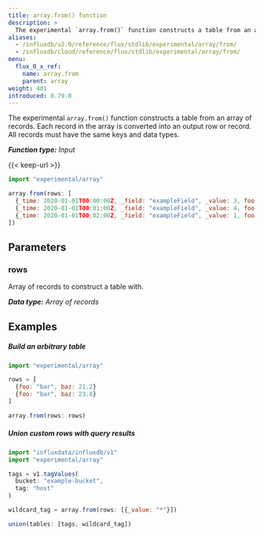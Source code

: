 ```yaml
---
title: array.from() function
description: >
  The experimental `array.from()` function constructs a table from an array of records.
aliases:
  - /influxdb/v2.0/reference/flux/stdlib/experimental/array/from/
  - /influxdb/cloud/reference/flux/stdlib/experimental/array/from/
menu:
  flux_0_x_ref:
    name: array.from
    parent: array
weight: 401
introduced: 0.79.0
---
```


The experimental `array.from()` function constructs a table from an array of records.
Each record in the array is converted into an output row or record.
All records must have the same keys and data types.

_**Function type:** Input_

{{< keep-url >}}
```js
import "experimental/array"

array.from(rows: [
  {_time: 2020-01-01T00:00:00Z, _field: "exampleField", _value: 3, foo: "bar"},
  {_time: 2020-01-01T00:01:00Z, _field: "exampleField", _value: 4, foo: "bar"},
  {_time: 2020-01-01T00:02:00Z, _field: "exampleField", _value: 1, foo: "bar"}
])
```

## Parameters

### rows
Array of records to construct a table with.

_**Data type:** Array of records_

## Examples

##### Build an arbitrary table
```js
import "experimental/array"

rows = [
  {foo: "bar", baz: 21.2}
  {foo: "bar", baz: 23.8}
]

array.from(rows: rows)
```

##### Union custom rows with query results
```js
import "influxdata/influxdb/v1"
import "experimental/array"

tags = v1.tagValues(
  bucket: "example-bucket",
  tag: "host"
)

wildcard_tag = array.from(rows: [{_value: "*"}])

union(tables: [tags, wildcard_tag])
```
